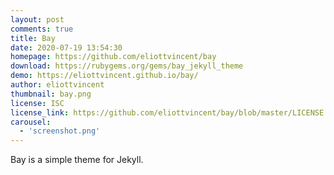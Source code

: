 ```yaml
---
layout: post
comments: true
title: Bay
date: 2020-07-19 13:54:30
homepage: https://github.com/eliottvincent/bay
download: https://rubygems.org/gems/bay_jekyll_theme
demo: https://eliottvincent.github.io/bay/
author: eliottvincent
thumbnail: bay.png
license: ISC
license_link: https://github.com/eliottvincent/bay/blob/master/LICENSE.md
carousel:
  - 'screenshot.png'
---
```


Bay is a simple theme for Jekyll.
